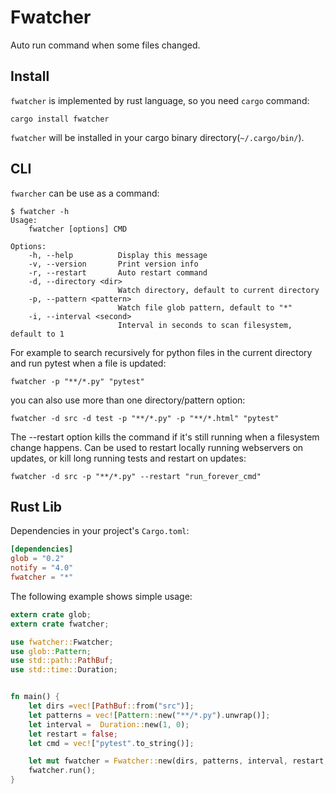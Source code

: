# Fwatcher

Auto run command when some files changed.


## Install

`fwatcher` is implemented by rust language,
so you need `cargo` command:

```
cargo install fwatcher
```

`fwatcher` will be installed in your cargo binary directory(`~/.cargo/bin/`).


## CLI

`fwarcher` can be use as a command:

```
$ fwatcher -h
Usage:
    fwatcher [options] CMD

Options:
    -h, --help          Display this message
    -v, --version       Print version info
    -r, --restart       Auto restart command
    -d, --directory <dir>
                        Watch directory, default to current directory
    -p, --pattern <pattern>
                        Watch file glob pattern, default to "*"
    -i, --interval <second>
                        Interval in seconds to scan filesystem, default to 1
```

For example to search recursively for python files in the current directory
and run pytest when a file is updated:

```
fwatcher -p "**/*.py" "pytest"
```

you can also use more than one directory/pattern option:

```
fwatcher -d src -d test -p "**/*.py" -p "**/*.html" "pytest"
```

The --restart option kills the command
if it's still running when a filesystem change happens.
Can be used to restart locally running webservers on updates,
or kill long running tests and restart on updates:

```
fwatcher -d src -p "**/*.py" --restart "run_forever_cmd"
```


## Rust Lib

Dependencies in your project's `Cargo.toml`:

```toml
[dependencies]
glob = "0.2"
notify = "4.0"
fwatcher = "*"
```

The following example shows simple usage:

```rust
extern crate glob;
extern crate fwatcher;

use fwatcher::Fwatcher;
use glob::Pattern;
use std::path::PathBuf;
use std::time::Duration;


fn main() {
    let dirs =vec![PathBuf::from("src")];
    let patterns = vec![Pattern::new("**/*.py").unwrap()];
    let interval =  Duration::new(1, 0);
    let restart = false;
    let cmd = vec!["pytest".to_string()];

    let mut fwatcher = Fwatcher::new(dirs, patterns, interval, restart, cmd);
    fwatcher.run();
}
```
